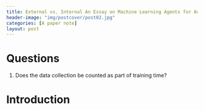 ```yaml
---
title: External vs. Internal An Essay on Machine Learning Agents for Autonomous Database Management Systems
header-image: "img/postcover/post02.jpg"
categories: [A paper note]
layout: post
---
```


# Questions

1. Does the data collection be counted as part of training time?

# Introduction

